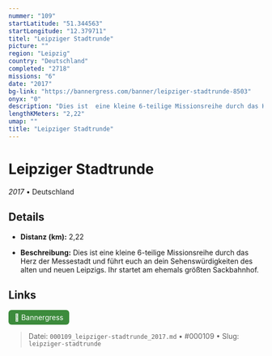 ```yaml
---
nummer: "109"
startLatitude: "51.344563"
startLongitude: "12.379711"
titel: "Leipziger Stadtrunde"
picture: ""
region: "Leipzig"
country: "Deutschland"
completed: "2718"
missions: "6"
date: "2017"
bg-link: "https://bannergress.com/banner/leipziger-stadtrunde-8503"
onyx: "0"
description: "Dies ist  eine kleine 6-teilige Missionsreihe durch das Herz der Messestadt und führt euch an dein Sehenswürdigkeiten des alten und neuen Leipzigs.\nIhr startet am ehemals größten Sackbahnhof."
lengthKMeters: "2,22"
umap: ""
title: "Leipziger Stadtrunde"
---
```

# Leipziger Stadtrunde

*2017* • Deutschland



## Details
- **Distanz (km):** 2,22



- **Beschreibung:** Dies ist  eine kleine 6-teilige Missionsreihe durch das Herz der Messestadt und führt euch an dein Sehenswürdigkeiten des alten und neuen Leipzigs.
Ihr startet am ehemals größten Sackbahnhof.


## Links
<div style="margin-top: 0.5em;">
<a href="https://bannergress.com/banner/leipziger-stadtrunde-8503" target="_blank" style="display:inline-block;margin-right:8px;padding:6px 12px;background-color:#3c8b3c;color:white;text-decoration:none;border-radius:6px;">🔗 Bannergress</a>

</div>


> Datei: `000109_leipziger-stadtrunde_2017.md` • #000109 • Slug: `leipziger-stadtrunde`
